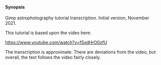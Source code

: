 #### Synopsis

Gimp astrophotography tutorial transcription. Initial version, November 2021.

This tutorial is based upon the video here:

https://www.youtube.com/watch?v=fSxdHrO0zfU 

The transcription is approximate. There are deviations from the video, but overall, the text
follows the video fairly closely.

